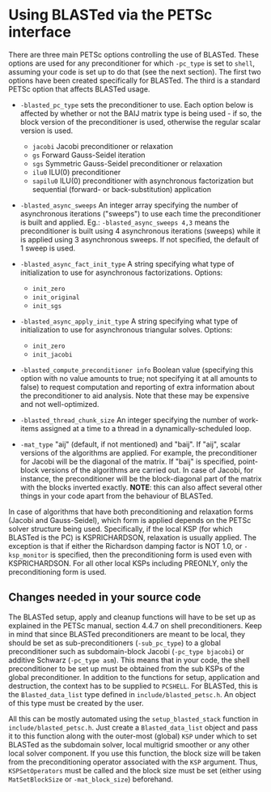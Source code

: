 Using BLASTed via the PETSc interface
=====================================

There are three main PETSc options controlling the use of BLASTed. These options are used for any preconditioner for which `-pc_type` is set to `shell`, assuming your code is set up to do that (see the next section). The first two options have been created specifically for BLASTed. The third is a standard PETSc option that affects BLASTed usage.

* `-blasted_pc_type` sets the preconditioner to use. Each option below is affected by whether or not the BAIJ matrix type is being used - if so, the block version of the preconditioner is used, otherwise the regular scalar version is used.
  - `jacobi` Jacobi preconditioner or relaxation
  - `gs` Forward Gauss-Seidel iteration
  - `sgs` Symmetric Gauss-Seidel preconditioner or relaxation
  - `ilu0` ILU(0) preconditioner
  - `sapilu0` ILU(0) preconditioner with asynchronous factorization but sequential (forward- or back-substitution) application

* `-blasted_async_sweeps` An integer array specifying the number of asynchronous iterations ("sweeps") to use each time the preconditioner is built and applied. Eg.: `-blasted_async_sweeps 4,3` means the preconditioner is built using 4 asynchronous iterations (sweeps) while it is applied using 3 asynchronous sweeps. If not specified, the default of 1 sweep is used.

* `-blasted_async_fact_init_type` A string specifying what type of initialization to use for asynchronous factorizations. Options: 
  - `init_zero`
  - `init_original`
  - `init_sgs`
* `-blasted_async_apply_init_type` A string specifying what type of initialization to use for asynchronous triangular solves. Options: 
  - `init_zero`
  - `init_jacobi`
* `-blasted_compute_preconditioner info` Boolean value (specifying this option with no value amounts to true; not specifying it at all amounts to false) to request computation and reporting of extra information about the preconditioner to aid analysis. Note that these may be expensive and not well-optimized.

* `-blasted_thread_chunk_size` An integer specifying the number of work-items assigned at a time to a thread in a dynamically-scheduled loop.

* `-mat_type` "aij" (default, if not mentioned) and "baij". If "aij", scalar versions of the algorithms are applied. For example, the preconditioner for Jacobi will be the diagonal of the matrix. If "baij" is specified, point-block versions of the algorithms are carried out. In case of Jacobi, for instance, the preconditioner will be the block-diagonal part of the matrix with the blocks inverted exactly. **NOTE**: this can also affect several other things in your code apart from the behaviour of BLASTed.

In case of algorithms that have both preconditioning and relaxation forms (Jacobi and Gauss-Seidel), which form is applied depends on the PETSc solver structure being used. Specifically, if the local KSP (for which BLASTed is the PC) is KSPRICHARDSON, relaxation is usually applied. The exception is that if either the Richardson damping factor is NOT 1.0, or `-ksp_monitor` is specified, then the preconditioning form is used even with KSPRICHARDSON. For all other local KSPs including PREONLY, only the preconditioning form is used.

Changes needed in your source code
----------------------------------

The BLASTed setup, apply and cleanup functions will have to be set up as explained in the PETSc manual, section 4.4.7 on shell preconditioners. Keep in mind that since BLASTed preconditioners are meant to be local, they should be set as sub-preconditioners (`-sub_pc_type`) to a global preconditioner such as subdomain-block Jacobi (`-pc_type bjacobi`) or additive Schwarz (`-pc_type asm`). This means that in your code, the shell preconditioner to be set up must be obtained from the sub KSPs of the global preconditioner. In addition to the functions for setup, application and destruction, the context has to be supplied to `PCSHELL`. For BLASTed, this is the `Blasted_data_list` type defined in `include/blasted_petsc.h`. An object of this type must be created by the user.

All this can be mostly automated using the `setup_blasted_stack` function in `include/blasted_petsc.h`. Just create a `Blasted_data_list` object and pass it to this function along with the outer-most (global) `KSP` under which to set BLASTed as the subdomain solver, local multigrid smoother or any other local solver component. If you use this function, the block size will be taken from the preconditioning operator associated with the `KSP` argument. Thus, `KSPSetOperators` must be called and the block size must be set (either using `MatSetBlockSize` or `-mat_block_size`) beforehand.
